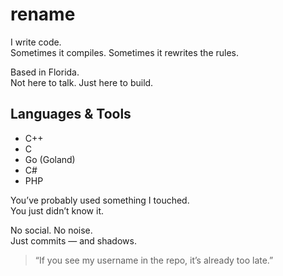 # rename

I write code.  
Sometimes it compiles. Sometimes it rewrites the rules.

Based in Florida.  
Not here to talk. Just here to build.

## Languages & Tools

- C++
- C
- Go (Goland)
- C#
- PHP

You’ve probably used something I touched.  
You just didn’t know it.

No social. No noise.  
Just commits — and shadows.

> “If you see my username in the repo, it’s already too late.”
